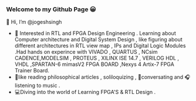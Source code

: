 ### Welcome to my Github Page 😀

👋 Hi, I’m @jogeshsingh
- 👀 Interested in RTL and FPGA Design Engineering . Learning about Computer architecture and Digital System Design , like figuring about different architectures 
in RTL view map , IPs and Digital Logic Modules .Had hands on experince with VIVADO , QUARTUS , NCsim CADENCE,MODELSIM , PROTEUS , XILINX ISE 14.7 , VERILOG HDL , VHDL ,SPARTAN-6 mimasV2 FPGA BOARD ,Nexys 4 Artix-7 FPGA Trainer Board. 
-  📗like reading philosophical articles , soliloquizing , 🎤conversating and 🎧 listening to music . 
-  💻Diving into the world of Learning FPGA'S & RTL Design .
